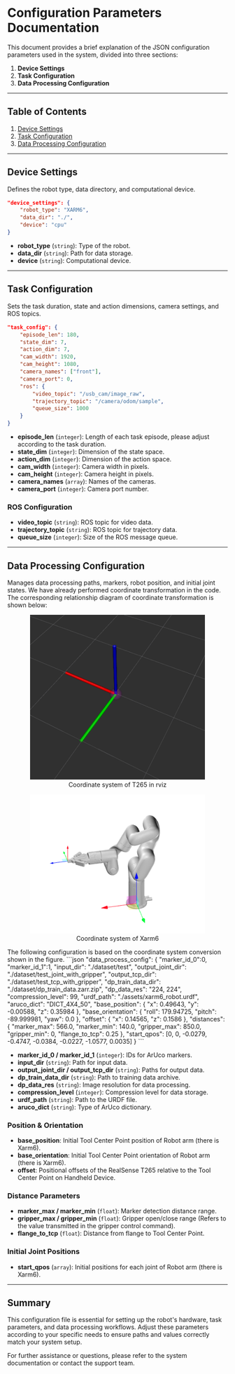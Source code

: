 # Configuration Parameters Documentation

This document provides a brief explanation of the JSON configuration parameters used in the system, divided into three sections:

1. **Device Settings**
2. **Task Configuration**
3. **Data Processing Configuration**

---

## Table of Contents

1. [Device Settings](#device-settings)
2. [Task Configuration](#task-configuration)
3. [Data Processing Configuration](#data-processing-configuration)

---

## Device Settings

Defines the robot type, data directory, and computational device.

```json
"device_settings": {
    "robot_type": "XARM6",
    "data_dir": "./",
    "device": "cpu"
}
```

- **robot_type** (`string`): Type of the robot.
- **data_dir** (`string`): Path for data storage.
- **device** (`string`): Computational device.

---

## Task Configuration

Sets the task duration, state and action dimensions, camera settings, and ROS topics.

```json
"task_config": {
    "episode_len": 180,
    "state_dim": 7,
    "action_dim": 7,
    "cam_width": 1920,
    "cam_height": 1080,
    "camera_names": ["front"],
    "camera_port": 0,
    "ros": {
        "video_topic": "/usb_cam/image_raw",
        "trajectory_topic": "/camera/odom/sample",
        "queue_size": 1000
    }
}
```

- **episode_len** (`integer`): Length of each task episode, please adjust according to the task duration.
- **state_dim** (`integer`): Dimension of the state space.
- **action_dim** (`integer`): Dimension of the action space.
- **cam_width** (`integer`): Camera width in pixels.
- **cam_height** (`integer`): Camera height in pixels.
- **camera_names** (`array`): Names of the cameras.
- **camera_port** (`integer`): Camera port number.

### ROS Configuration

- **video_topic** (`string`): ROS topic for video data.
- **trajectory_topic** (`string`): ROS topic for trajectory data.
- **queue_size** (`integer`): Size of the ROS message queue.

---

## Data Processing Configuration

Manages data processing paths, markers, robot position, and initial joint states. 
We have already performed coordinate transformation in the code. The corresponding relationship diagram of coordinate transformation is shown below:
<figure align="center">
  <img src="docs/2.png" width="400" />
  <figcaption>Coordinate system of T265 in rviz</figcaption>
</figure>
<figure align="center">
  <img src="docs/1.png" width="400" />
  <figcaption>Coordinate system of Xarm6</figcaption>
</figure>
The following configuration is based on the coordinate system conversion shown in the figure.
```json
"data_process_config": {
    "marker_id_0":0,
    "marker_id_1":1,
    "input_dir": "./dataset/test",
    "output_joint_dir": "./dataset/test_joint_with_gripper",
    "output_tcp_dir": "./dataset/test_tcp_with_gripper",
    "dp_train_data_dir": "./dataset/dp_train_data.zarr.zip",
    "dp_data_res": "224, 224",
    "compression_level": 99,
    "urdf_path": "./assets/xarm6_robot.urdf",
    "aruco_dict": "DICT_4X4_50",
    "base_position": {
        "x": 0.49643,
        "y": -0.00588,
        "z": 0.35984
    },
    "base_orientation": {
        "roll": 179.94725,
        "pitch": -89.999981,
        "yaw": 0.0
    },
    "offset": {
        "x": 0.14565,
        "z": 0.1586
    },
    "distances": {
        "marker_max": 566.0,
        "marker_min": 140.0,
        "gripper_max": 850.0,
        "gripper_min": 0,
        "flange_to_tcp": 0.25
    },
    "start_qpos": [0, 0, -0.0279, -0.4747, -0.0384, -0.0227, -1.0577, 0.0035]
}
```

- **marker_id_0 / marker_id_1** (`integer`): IDs for ArUco markers.
- **input_dir** (`string`): Path for input data.
- **output_joint_dir / output_tcp_dir** (`string`): Paths for output data.
- **dp_train_data_dir** (`string`): Path to training data archive.
- **dp_data_res** (`string`): Image resolution for data processing.
- **compression_level** (`integer`): Compression level for data storage.
- **urdf_path** (`string`): Path to the URDF file.
- **aruco_dict** (`string`): Type of ArUco dictionary.

### Position & Orientation

- **base_position**: Initial Tool Center Point position of Robot arm (there is Xarm6).
- **base_orientation**: Initial Tool Center Point orientation of Robot arm (there is Xarm6).
- **offset**: Positional offsets of the RealSense T265 relative to the Tool Center Point on Handheld Device.

### Distance Parameters

- **marker_max / marker_min** (`float`): Marker detection distance range.
- **gripper_max / gripper_min** (`float`): Gripper open/close range (Refers to the value transmitted in the gripper control command).
- **flange_to_tcp** (`float`): Distance from flange to Tool Center Point.

### Initial Joint Positions

- **start_qpos** (`array`): Initial positions for each joint of Robot arm (there is Xarm6).

---

## Summary

This configuration file is essential for setting up the robot's hardware, task parameters, and data processing workflows. Adjust these parameters according to your specific needs to ensure paths and values correctly match your system setup.

For further assistance or questions, please refer to the system documentation or contact the support team.

